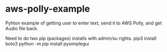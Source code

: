 # aws-polly-example
Pyhton example of getting user to enter text, send it to AWS Polly, and get Audio file back.

Need to do two pip (packages) installs with admin/su rights.
  pip3 install boto3
  python -m pip install pysimplegui
